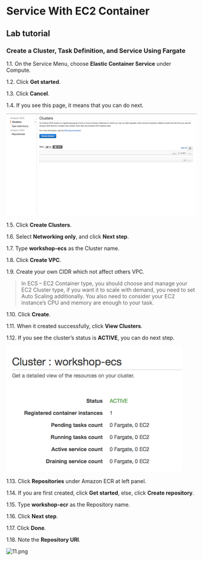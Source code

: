 Service With EC2 Container
================================================================
## Lab tutorial
### Create a Cluster, Task Definition, and Service Using Fargate

1.1. 	On the Service Menu, choose **Elastic Container Service** under Compute.

1.2. 	Click **Get started**.

1.3. 	Click **Cancel**.

1.4. 	If you see this page, it means that you can do next.

![9.png](/ECS-100-Service_with_EC2_Container/images/9.png)

1.5. 	Click **Create Clusters**.

1.6. 	Select **Networking only**, and click **Next step**.

1.7. 	Type **workshop-ecs** as the Cluster name.

1.8. 	Click **Create VPC**.

1.9. 	Create your own CIDR which not affect others VPC.

> In ECS – EC2 Container type, you should choose and manage your EC2 Cluster type, if you want it to scale with demand, you need to set Auto Scaling additionally. You also need to consider your EC2 instance’s CPU and memory are enough to your task.

1.10. 	Click **Create**.

1.11. 	When it created successfully, click **View Clusters**.

1.12. 	If you see the cluster’s status is **ACTIVE**, you can do next step.

![10.png](/ECS-100-Service_with_EC2_Container/images/10.png)

1.13.	Click **Repositories** under Amazon ECR at left panel.

1.14. 	If you are first created, click **Get started**, else, click **Create repository**.

1.15.	Type **workshop-ecr** as the Repository name.

1.16.	Click **Next step**.

1.17.	Click **Done**.

1.18.	Note the **Repository URI**.

![11.png](/ECS-100-Service_with_EC2_Container/images/11.png)
